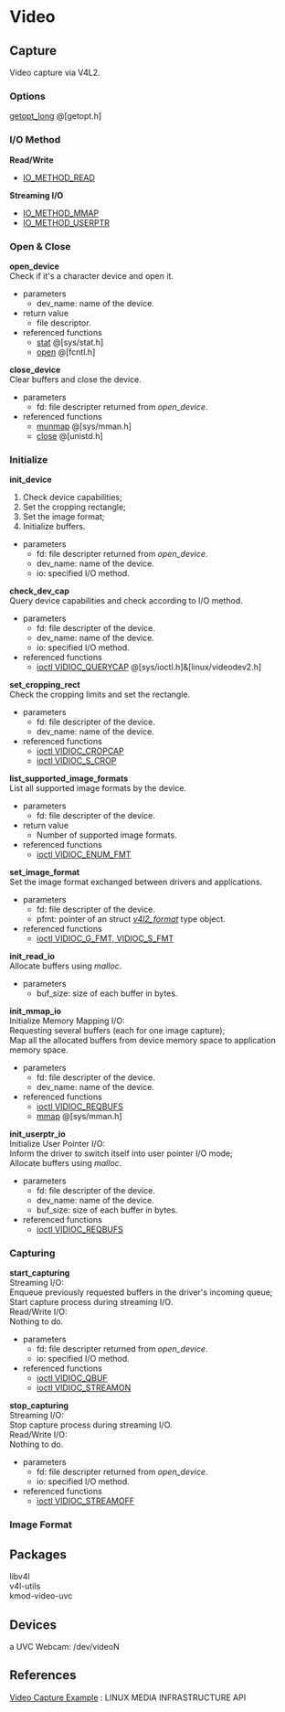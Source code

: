# Video

## Capture
Video capture via V4L2.

### Options
[getopt_long](http://linux.die.net/man/3/getopt_long) @[getopt.h]

### I/O Method
**Read/Write**
* [IO_METHOD_READ](http://linuxtv.org/downloads/v4l-dvb-apis/io.html#rw)

**Streaming I/O**
* [IO_METHOD_MMAP](http://linuxtv.org/downloads/v4l-dvb-apis/mmap.html)
* [IO_METHOD_USERPTR](http://linuxtv.org/downloads/v4l-dvb-apis/userp.html)

### Open & Close
**open_device**  
Check if it's a character device and open it.  
* parameters
  * dev_name: name of the device.
* return value
  * file descriptor.
* referenced functions
  * [stat](http://linux.die.net/man/2/stat) @[sys/stat.h]  
  * [open](http://linuxtv.org/downloads/v4l-dvb-apis/func-open.html) @[fcntl.h]

**close_device**  
Clear buffers and close the device.
* parameters
  * fd: file descripter returned from _open_device_.  
* referenced functions
  * [munmap](http://linuxtv.org/downloads/v4l-dvb-apis/func-munmap.html) @[sys/mman.h]
  * [close](http://linuxtv.org/downloads/v4l-dvb-apis/func-close.html) @[unistd.h]  

### Initialize
**init_device**  
1. Check device capabilities;  
2. Set the cropping rectangle;  
3. Set the image format;  
4. Initialize buffers.  
* parameters
  * fd: file descripter returned from _open_device_.
  * dev_name: name of the device.
  * io: specified I/O method.

**check_dev_cap**  
Query device capabilities and check according to I/O method.  
* parameters
  * fd: file descripter of the device.
  * dev_name: name of the device.
  * io: specified I/O method.
* referenced functions
  * [ioctl VIDIOC_QUERYCAP](http://linuxtv.org/downloads/v4l-dvb-apis/vidioc-querycap.html) @[sys/ioctl.h]&[linux/videodev2.h]  

**set_cropping_rect**  
Check the cropping limits and set the rectangle.  
* parameters
  * fd: file descripter of the device.
  * dev_name: name of the device.
* referenced functions
  * [ioctl VIDIOC_CROPCAP](http://linuxtv.org/downloads/v4l-dvb-apis/vidioc-cropcap.html)  
  * [ioctl VIDIOC_S_CROP](http://linuxtv.org/downloads/v4l-dvb-apis/vidioc-g-crop.html)  

**list_supported_image_formats**  
List all supported image formats by the device.  
* parameters
  * fd: file descripter of the device.
* return value
  * Number of supported image formats.
* referenced functions
  * [ioctl VIDIOC_ENUM_FMT](http://linuxtv.org/downloads/v4l-dvb-apis/vidioc-enum-fmt.html)  

**set_image_format**  
Set the image format exchanged between drivers and applications.  
* parameters
  * fd: file descripter of the device.
  * pfmt: pointer of an struct [_v4l2_format_](http://linuxtv.org/downloads/v4l-dvb-apis/vidioc-g-fmt.html#v4l2-format) type object.  
* referenced functions
  * [ioctl VIDIOC_G_FMT, VIDIOC_S_FMT](http://linuxtv.org/downloads/v4l-dvb-apis/vidioc-g-fmt.html)  

**init_read_io**  
Allocate buffers using _malloc_.  
* parameters
  * buf_size: size of each buffer in bytes.  

**init_mmap_io**  
Initialize Memory Mapping I/O:  
Requesting several buffers (each for one image capture);  
Map all the allocated buffers from device memory space to application memory space.
* parameters
  * fd: file descripter of the device.
  * dev_name: name of the device.  
* referenced functions
  * [ioctl VIDIOC_REQBUFS](http://linuxtv.org/downloads/v4l-dvb-apis/vidioc-reqbufs.html)
  * [mmap](http://linuxtv.org/downloads/v4l-dvb-apis/func-mmap.html) @[sys/mman.h]

**init_userptr_io**  
Initialize User Pointer I/O:  
Inform the driver to switch itself into user pointer I/O mode;  
Allocate buffers using _malloc_.  
* parameters
  * fd: file descripter of the device.
  * dev_name: name of the device.
  * buf_size: size of each buffer in bytes.  
* referenced functions
  * [ioctl VIDIOC_REQBUFS](http://linuxtv.org/downloads/v4l-dvb-apis/vidioc-reqbufs.html)  

### Capturing
**start_capturing**  
Streaming I/O:  
Enqueue previously requested buffers in the driver's incoming queue;  
Start capture process during streaming I/O.  
Read/Write I/O:  
Nothing to do.
* parameters
  * fd: file descripter returned from _open_device_.
  * io: specified I/O method.  
* referenced functions
  * [ioctl VIDIOC_QBUF](http://linuxtv.org/downloads/v4l-dvb-apis/vidioc-qbuf.html)
  * [ioctl VIDIOC_STREAMON](http://linuxtv.org/downloads/v4l-dvb-apis/vidioc-streamon.html)

**stop_capturing**  
Streaming I/O:  
Stop capture process during streaming I/O.  
Read/Write I/O:  
Nothing to do.
* parameters
  * fd: file descripter returned from _open_device_.
  * io: specified I/O method.
* referenced functions
  * [ioctl VIDIOC_STREAMOFF](http://linuxtv.org/downloads/v4l-dvb-apis/vidioc-streamon.html)


### Image Format

<buffer status></buffer>

## Packages
libv4l  
v4l-utils  
kmod-video-uvc

## Devices
a UVC Webcam: /dev/videoN

## References
[Video Capture Example](http://linuxtv.org/downloads/v4l-dvb-apis/capture-example.html)
: LINUX MEDIA INFRASTRUCTURE API
